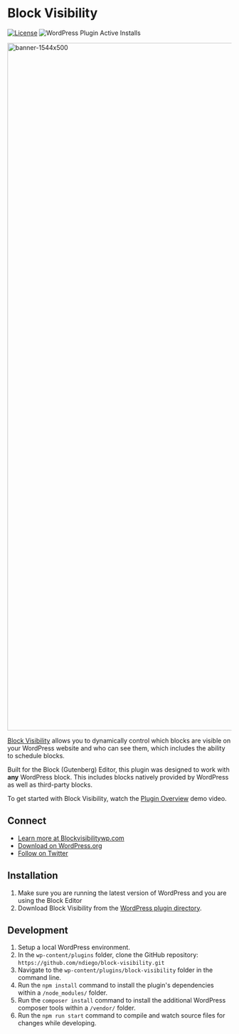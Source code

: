 # Block Visibility

[![License](https://img.shields.io/badge/license-GPL--2.0%2B-green.svg)](https://github.com/ndiego/block-visibility/blob/master/LICENSE.txt) ![WordPress Plugin Active Installs](https://img.shields.io/wordpress/plugin/installs/block-visibility?color=%23007cba&label=Active%20Installs&logo=wordpress&style=flat-square)

<img width="1544" alt="banner-1544x500" src="https://github.com/ndiego/block-visibility/blob/develop/.wordpress-org/banner-1544x500.png?raw=true">

[Block Visibility](https://wordpress.org/plugins/block-visibility/) allows you to dynamically control which blocks are visible on your WordPress website and who can see them, which includes the ability to schedule blocks.

Built for the Block (Gutenberg) Editor, this plugin was designed to work with **any** WordPress block. This includes blocks natively provided by WordPress as well as third-party blocks.

To get started with Block Visibility, watch the [Plugin Overview](https://www.youtube.com/watch?v=CW1L4vBpXjw) demo video.

## Connect
- [Learn more at Blockvisibilitywp.com](https://www.blockvisibilitywp.com/)
- [Download on WordPress.org](https://wordpress.org/plugins/block-visibility/)
- [Follow on Twitter](https://twitter.com/BlockVisibility)

## Installation

1. Make sure you are running the latest version of WordPress and you are using the Block Editor
2. Download Block Visibility from the [WordPress plugin directory](https://wordpress.org/plugins/block-visibility/).

## Development

1. Setup a local WordPress environment.
2. In the `wp-content/plugins` folder, clone the GitHub repository: `https://github.com/ndiego/block-visibility.git`
3. Navigate to the `wp-content/plugins/block-visibility` folder in the command line.
4. Run the `npm install` command to install the plugin's dependencies within a `/node_modules/` folder.
5. Run the `composer install` command to install the additional WordPress composer tools within a `/vendor/` folder.
5. Run the `npm run start` command to compile and watch source files for changes while developing.
